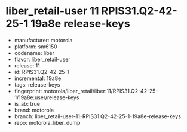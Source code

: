 # liber_retail-user 11 RPIS31.Q2-42-25-1 19a8e release-keys
- manufacturer: motorola
- platform: sm6150
- codename: liber
- flavor: liber_retail-user
- release: 11
- id: RPIS31.Q2-42-25-1
- incremental: 19a8e
- tags: release-keys
- fingerprint: motorola/liber_retail/liber:11/RPIS31.Q2-42-25-1/19a8e:user/release-keys
- is_ab: true
- brand: motorola
- branch: liber_retail-user-11-RPIS31.Q2-42-25-1-19a8e-release-keys
- repo: motorola_liber_dump

